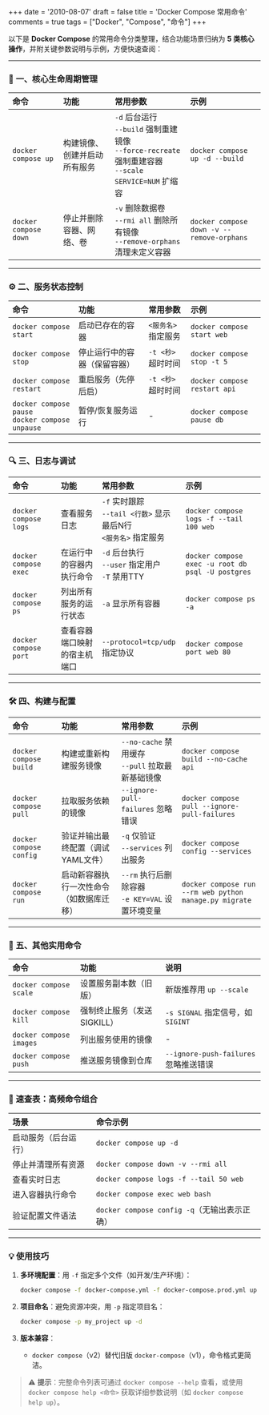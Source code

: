 +++
date = '2010-08-07'
draft = false
title = 'Docker Compose 常用命令'
comments = true
tags = ["Docker", "Compose", "命令"]
+++

以下是 **Docker Compose** 的常用命令分类整理，结合功能场景归纳为 **5 类核心操作**，并附关键参数说明与示例，方便快速查阅：

---

### 🚀 **一、核心生命周期管理**

| 命令 | 功能 | 常用参数 | 示例 |
|:-----|:-----|:---------|:-----|
| `docker compose up` | 构建镜像、创建并启动所有服务 | `-d` 后台运行<br>`--build` 强制重建镜像<br>`--force-recreate` 强制重建容器<br>`--scale SERVICE=NUM` 扩缩容 | `docker compose up -d --build` |
| `docker compose down` | 停止并删除容器、网络、卷 | `-v` 删除数据卷<br>`--rmi all` 删除所有镜像<br>`--remove-orphans` 清理未定义容器 | `docker compose down -v --remove-orphans` |

---

### ⚙️ **二、服务状态控制**

| 命令 | 功能 | 常用参数 | 示例 |
|:-----|:-----|:---------|:-----|
| `docker compose start` | 启动已存在的容器 | `<服务名>` 指定服务 | `docker compose start web` |
| `docker compose stop` | 停止运行中的容器（保留容器） | `-t <秒>` 超时时间 | `docker compose stop -t 5` |
| `docker compose restart` | 重启服务（先停后启） | `-t <秒>` 超时时间 | `docker compose restart api` |
| `docker compose pause`<br>`docker compose unpause` | 暂停/恢复服务运行 | - | `docker compose pause db` |

---

### 🔍 **三、日志与调试**

| 命令 | 功能 | 常用参数 | 示例 |
|:-----|:-----|:---------|:-----|
| `docker compose logs` | 查看服务日志 | `-f` 实时跟踪<br>`--tail <行数>` 显示最后N行<br>`<服务名>` 指定服务 | `docker compose logs -f --tail 100 web` |
| `docker compose exec` | 在运行中的容器内执行命令 | `-d` 后台执行<br>`--user` 指定用户<br>`-T` 禁用TTY | `docker compose exec -u root db psql -U postgres` |
| `docker compose ps` | 列出所有服务的运行状态 | `-a` 显示所有容器 | `docker compose ps -a` |
| `docker compose port` | 查看容器端口映射的宿主机端口 | `--protocol=tcp/udp` 指定协议 | `docker compose port web 80` |

---

### 🛠️ **四、构建与配置**

| 命令 | 功能 | 常用参数 | 示例 |
|:-----|:-----|:---------|:-----|
| `docker compose build` | 构建或重新构建服务镜像 | `--no-cache` 禁用缓存<br>`--pull` 拉取最新基础镜像 | `docker compose build --no-cache api` |
| `docker compose pull` | 拉取服务依赖的镜像 | `--ignore-pull-failures` 忽略错误 | `docker compose pull --ignore-pull-failures` |
| `docker compose config` | 验证并输出最终配置（调试YAML文件） | `-q` 仅验证<br>`--services` 列出服务 | `docker compose config --services` |
| `docker compose run` | 启动新容器执行一次性命令（如数据库迁移） | `--rm` 执行后删除容器<br>`-e KEY=VAL` 设置环境变量 | `docker compose run --rm web python manage.py migrate` |

---

### 🧩 **五、其他实用命令**

| 命令 | 功能 | 说明 |
|:-----|:-----|:-----|
| `docker compose scale` | 设置服务副本数（旧版） | 新版推荐用 `up --scale` |
| `docker compose kill` | 强制终止服务（发送SIGKILL） | `-s SIGNAL` 指定信号，如 `SIGINT` |
| `docker compose images` | 列出服务使用的镜像 | - |
| `docker compose push` | 推送服务镜像到仓库 | `--ignore-push-failures` 忽略推送错误 |

---

### 📌 **速查表：高频命令组合**

| 场景 | 命令示例 |
|:-----|:---------|
| 启动服务（后台运行） | `docker compose up -d` |
| 停止并清理所有资源 | `docker compose down -v --rmi all` |
| 查看实时日志 | `docker compose logs -f --tail 50 web` |
| 进入容器执行命令 | `docker compose exec web bash` |
| 验证配置文件语法 | `docker compose config -q`（无输出表示正确） |

---

### 💡 **使用技巧**

1. **多环境配置**：用 `-f` 指定多个文件（如开发/生产环境）：

   ```bash
   docker compose -f docker-compose.yml -f docker-compose.prod.yml up -d
   ```

2. **项目命名**：避免资源冲突，用 `-p` 指定项目名：

   ```bash
   docker compose -p my_project up -d
   ```

3. **版本兼容**：

   - `docker compose`（v2）替代旧版 `docker-compose`（v1），命令格式更简洁。

> ⚠️ **提示**：完整命令列表可通过 `docker compose --help` 查看，或使用 `docker compose help <命令>` 获取详细参数说明（如 `docker compose help up`）。